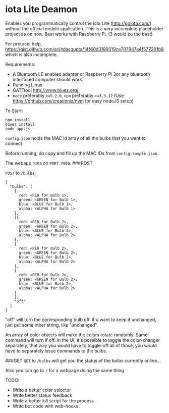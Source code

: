 iota Lite Deamon
================

Enables you programmatically control the iota Lite (http://goiota.com/) without the official mobile application. This is a very incomplete placeholder project as on now. Best works with Raspberry Pi. (3 would be the best)

For protocol help, https://gist.github.com/arijitdasgupta/14f60d3189319ce707847a4f577291b8 which is also incomplete.

Requirements:
 - A Bluetooth LE enabled adapter or Raspberry Pi 3or any bluetooth interfaced computer should work.
 - Running Linux
 - GATTtool http://www.bluez.org/
 - `node` preferably `>=5.2.0`, `npm` preferably `>=3.3.12` (Use https://github.com/creationix/nvm for easy nodeJS setup)

To Start:
```
npm install
bower install
node app.js
```

`config.json` holds the MAC id array of all the bulbs that you want to connect.

Before running, do copy and fill up the MAC IDs from `config.sample.json`.

The webapp runs on `PORT 7000`.
###POST

`POST` to `/bulbs`,
```
{
  "bulbs": [
    {
      red: <RED for Bulb 1>,
      green: <GREEN for Bulb 1>,
      blue: <BLUE for Bulb 1>,
      alpha: <ALPHA for Bulb 1>
    },
    [{
      red: <RED for Bulb 2>,
      green: <GREEN for Bulb 2>,
      blue: <BLUE for Bulb 2>,
      alpha: <ALPHA for Bulb 2>
    },
    {
      red: <RED for Bulb 2>,
      green: <GREEN for Bulb 2>,
      blue: <BLUE for Bulb 2>,
      alpha: <ALPHA for Bulb 2>
    },
    {
      red: <RED for Bulb 2>,
      green: <GREEN for Bulb 2>,
      blue: <BLUE for Bulb 2>,
      alpha: <ALPHA for Bulb 2>
    }
    ],
    "off"
  ]
}
```

"off" will turn the corresponding bulb off. if u want to keep it unchanged, just put some other string, like "unchanged".

An array of color objects will make the colors rotate randomly. Same command will turn if off. In the UI,  it's possible to toggle the color-changer separately, that way you would have to toggle-off all of those, you would have to separately issue commands to the bulbs.

###GET
`GET` to `/bulbs` will get you the status of the bulbs currently online...

Also you can go to `/` for a webpage doing the same thing

TODO:
 - Write a better color selector
 - Write better status feedback
 - Write a better kill script for the process
 - Write bot code with web-hooks

